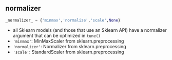 ## normalizer
```python
_normalizer_ = {'minmax','normalize','scale',None}
```
- all Sklearn models (and those that use an Sklearn API) have a normalizer argument that can be optimized in `tune()`
- `'minmax'`: MinMaxScaler from sklearn.preprocessing
- `'normalizer'`: Normalizer from sklearn.preprocessing
- `'scale'`: StandardScaler from sklearn.preprocessing